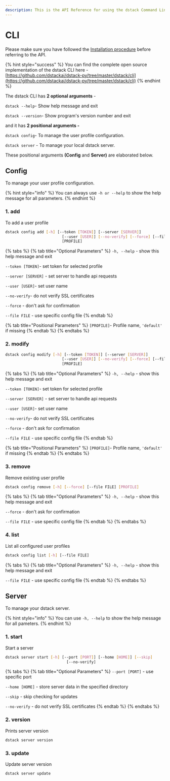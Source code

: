 ```yaml
---
description: This is the API Reference for using the dstack Command Line Tool.
---
```


# CLI

Please make sure you have followed the [Installation procedure](../open-source/installation.md) before referring to the API.

{% hint style="success" %}
You can find the complete open source implementation of the dstack CLI here -[https://github.com/dstackai/dstack-py/tree/master/dstack/cli](https://github.com/dstackai/dstack-py/tree/master/dstack/cli)
{% endhint %}

The dstack CLI has **2 optional arguments** -

`dstack --help`- Show help message and exit

`dstack --version`- Show program's version number and exit

and it has **2 positional arguments -**

`dstack config`- To manage the user profile configuration.

`dstack server` - To manage your local dstack server.

These positional arguments **\(Config** and **Server\)** are elaborated below.

## Config

To manage your user profile configuration.

{% hint style="info" %}
You can always use `-h or --help` to show the help message for all parameters.
{% endhint %}

### 1. add

To add a user profile

```bash
dstack config add [-h] [--token [TOKEN]] [--server [SERVER]]
                         [--user [USER]] [--no-verify] [--force] [--file FILE]
                         [PROFILE]
```

{% tabs %}
{% tab title="Optional Parameters" %}
`-h, --help` - show this help message and exit

`--token [TOKEN]`- set token for selected profile

`--server [SERVER]` - set server to handle api requests

`--user [USER]`- set user name

`--no-verify`- do not verify SSL certificates

`--force` - don't ask for confirmation

`--file FILE` - use specific config file
{% endtab %}

{% tab title="Positional Parameters" %}
`[PROFILE]`- Profile name, `'default'` if missing
{% endtab %}
{% endtabs %}

### 2. modify

```bash
dstack config modify [-h] [--token [TOKEN]] [--server [SERVER]]
                         [--user [USER]] [--no-verify] [--force] [--file FILE]
                         [PROFILE]
```

{% tabs %}
{% tab title="Optional Parameters" %}
`-h, --help` - show this help message and exit

`--token [TOKEN]`- set token for selected profile

`--server [SERVER]` - set server to handle api requests

`--user [USER]`- set user name

`--no-verify`- do not verify SSL certificates

`--force` - don't ask for confirmation

`--file FILE` - use specific config file
{% endtab %}

{% tab title="Positional Parameters" %}
`[PROFILE]`- Profile name, `'default'` if missing
{% endtab %}
{% endtabs %}

### 3. remove

Remove existing user profile

```bash
dstack config remove [-h] [--force] [--file FILE] [PROFILE]
```

{% tabs %}
{% tab title="Optional Parameters" %}
`-h, --help` - show this help message and exit

`--force` - don't ask for confirmation

`--file FILE` - use specific config file
{% endtab %}
{% endtabs %}

### 4. list

List all configured user profiles

```bash
dstack config list [-h] [--file FILE]
```

{% tabs %}
{% tab title="Optional Parameters" %}
`-h, --help` - show this help message and exit

`--file FILE` - use specific config file
{% endtab %}
{% endtabs %}

## Server

To manage your dstack server.

{% hint style="info" %}
You can use `-h, --help` to show the help message for all pameters.
{% endhint %}

### 1. start

Start a server

```bash
dstack server start [-h] [--port [PORT]] [--home [HOME]] [--skip]
                           [--no-verify]
```

{% tabs %}
{% tab title="Optional Parameters" %}
`--port [PORT]` - use specific port

`--home [HOME]` - store server data in the specified directory

`--skip` - skip checking for updates

`--no-verify` - do not verify SSL certificates
{% endtab %}
{% endtabs %}

### 2. version

Prints server version

```bash
dstack server version
```

### 3. update

Update server version

```bash
dstack server update
```

